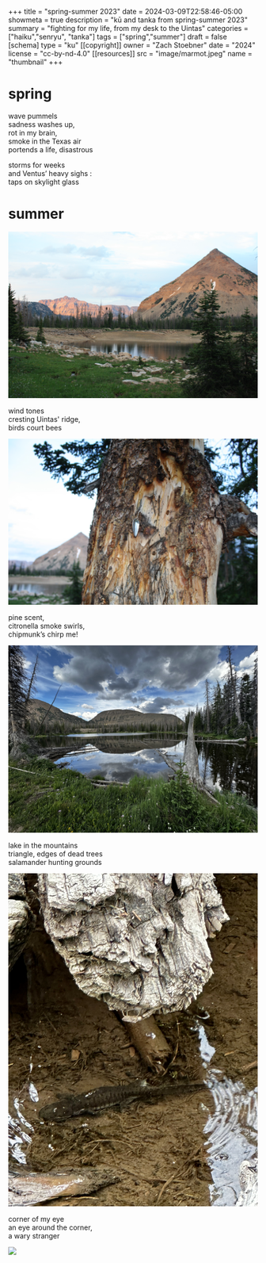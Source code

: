+++
title = "spring-summer 2023"
date = 2024-03-09T22:58:46-05:00
showmeta = true
description = "kū and tanka from spring-summer 2023"
summary = "fighting for my life, from my desk to the Uintas"
categories = ["haiku","senryu", "tanka"]
tags = ["spring","summer"]
draft = false
[schema]
  type = "ku"
[[copyright]]
  owner = "Zach Stoebner"
  date = "2024"
  license = "cc-by-nd-4.0"
[[resources]]
  src = "image/marmot.jpeg"
  name = "thumbnail"
+++

# spring

wave pummels <br>
sadness washes up, <br>
rot in my brain, <br>
smoke in the Texas air <br>
portends a life, disastrous <br>

storms for weeks <br>
and Ventus’ heavy sighs : <br>
taps on skylight glass <br>

# summer 

<img src="image/notch.JPG" />

wind tones <br>
cresting Uintas' ridge, <br>
birds court bees <br>

<img src="image/fish_tackle.JPG" />

pine scent, <br>
citronella smoke swirls, <br>
chipmunk’s chirp me! <br>

<img src="image/clegg.jpeg" />

lake in the mountains <br>
triangle, edges of dead trees <br>
salamander hunting grounds <br>

<img src="image/salamander.jpeg" />

corner of my eye <br>
an eye around the corner, <br>
a wary stranger <br>

<img src="image/marmot.jpeg" />

